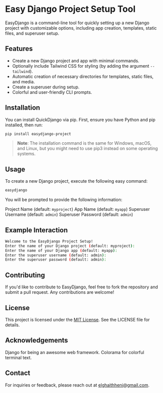 # Easy Django Project Setup Tool

EasyDjango is a command-line tool for quickly setting up a new Django project with customizable options, including app creation, templates, static files, and superuser setup.

## Features

- Create a new Django project and app with minimal commands.
- Optionally include Tailwind CSS for styling (by adding the argument `--tailwind`).
- Automatic creation of necessary directories for templates, static files, and media.
- Create a superuser during setup.
- Colorful and user-friendly CLI prompts.

## Installation

You can install QuickDjango via pip. First, ensure you have Python and pip installed, then run:

```bash
pip install easydjango-project
```

> **Note**: The installation command is the same for Windows, macOS, and Linux, but you might need to use pip3 instead on some operating systems.

## Usage

To create a new Django project, execute the following easy command:

```bash
easydjango
```

You will be prompted to provide the following information:

Project Name (default: `myproject`)
App Name (default: `myapp`)
Superuser Username (default: `admin`)
Superuser Password (default: `admin`)


## Example Interaction
```bash
Welcome to the EasyDjango Project Setup! 
Enter the name of your Django project (default: myproject): 
Enter the name of your Django app (default: myapp): 
Enter the superuser username (default: admin): 
Enter the superuser password (default: admin): 
```

## Contributing

If you'd like to contribute to EasyDjango, feel free to fork the repository and submit a pull request. Any contributions are welcome!

## License

This project is licensed under the [MIT License](LICENSE). See the LICENSE file for details.

## Acknowledgements

Django for being an awesome web framework.
Colorama for colorful terminal text.

## Contact

For inquiries or feedback, please reach out at [elghaithheni@gmail.com](mailto:elghaithheni@gmail.com).